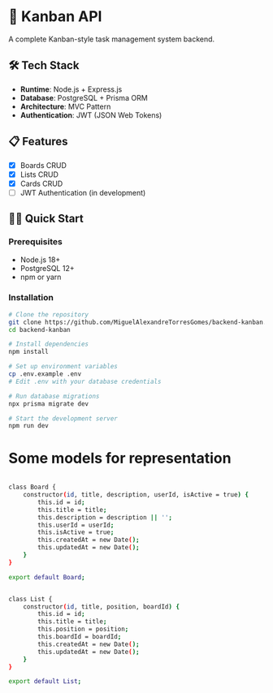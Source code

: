 # 🚀 Kanban API

A complete Kanban-style task management system backend.

## 🛠️ Tech Stack
- **Runtime**: Node.js + Express.js
- **Database**: PostgreSQL + Prisma ORM
- **Architecture**: MVC Pattern
- **Authentication**: JWT (JSON Web Tokens)


## 📋 Features
- [x] Boards CRUD
- [x] Lists CRUD 
- [x] Cards CRUD 
- [ ] JWT Authentication (in development)

## 🏃‍♂️ Quick Start

### Prerequisites
- Node.js 18+
- PostgreSQL 12+
- npm or yarn

### Installation

```bash
# Clone the repository
git clone https://github.com/MiguelAlexandreTorresGomes/backend-kanban.git
cd backend-kanban

# Install dependencies
npm install

# Set up environment variables
cp .env.example .env
# Edit .env with your database credentials

# Run database migrations
npx prisma migrate dev

# Start the development server
npm run dev
```
<h1>Some models for representation</h1>

```bash

class Board {
    constructor(id, title, description, userId, isActive = true) {
        this.id = id;
        this.title = title;
        this.description = description || '';
        this.userId = userId;
        this.isActive = true;
        this.createdAt = new Date();
        this.updatedAt = new Date();
    }
}

export default Board;

```
```bash

class List {
    constructor(id, title, position, boardId) {
        this.id = id;
        this.title = title;
        this.position = position; 
        this.boardId = boardId;  
        this.createdAt = new Date();
        this.updatedAt = new Date();
    }
}

export default List;

```
